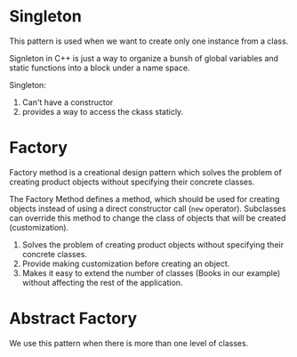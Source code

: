 # Singleton

This pattern is used when we want to create only one instance from a class.

Signleton in C++ is just a way to organize a bunsh of global variables and static functions into a block under a name space.

Singleton:

1. Can't have a constructor
2. provides a way to access the ckass staticly.

# Factory

Factory method is a creational design pattern which solves the problem of creating product objects without specifying their concrete classes.

The Factory Method defines a method, which should be used for creating objects instead of using a direct constructor call (```new``` operator). Subclasses can override this method to change the class of objects that will be created (customization).

1. Solves the problem of creating product objects without specifying their concrete classes.
2. Provide making customization before creating an object.
3. Makes it easy to extend the number of classes (Books in our example) without affecting the rest of the application.

# Abstract Factory

We use this pattern when there is more than one level of classes.
